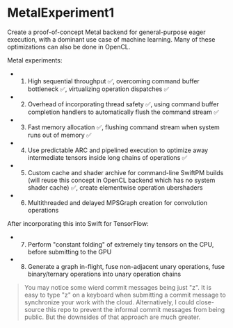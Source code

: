 # MetalExperiment1

Create a proof-of-concept Metal backend for general-purpose eager execution, with a dominant use case of machine learning. Many of these optimizations can also be done in OpenCL.

Metal experiments:
- 1) High sequential throughput :white_check_mark:, overcoming command buffer bottleneck :white_check_mark:, virtualizing operation dispatches :white_check_mark:
- 2) Overhead of incorporating thread safety :white_check_mark:, using command buffer completion handlers to automatically flush the command stream :white_check_mark:
- 3) Fast memory allocation :white_check_mark:, flushing command stream when system runs out of memory :white_check_mark:
- 4) Use predictable ARC and pipelined execution to optimize away intermediate tensors inside long chains of operations :white_check_mark:
- 5) Custom cache and shader archive for command-line SwiftPM builds (will reuse this concept in OpenCL backend which has no system shader cache) :white_check_mark:, create elementwise operation ubershaders
- 6) Multithreaded and delayed MPSGraph creation for convolution operations

After incorporating this into Swift for TensorFlow:
- 7) Perform "constant folding" of extremely tiny tensors on the CPU, before submitting to the GPU
- 8) Generate a graph in-flight, fuse non-adjacent unary operations, fuse binary/ternary operations into unary operation chains

> You may notice some wierd commit messages being just "z". It is easy to type "z" on a keyboard when submitting a commit message to synchronize your work with the cloud. Alternatively, I could close-source this repo to prevent the informal commit messages from being public. But the downsides of that approach are much greater.
